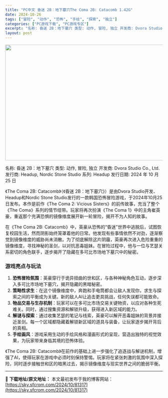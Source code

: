 ```yaml
---
title: "PC中文 昏迷 2B：地下墓穴The Coma 2B: Catacomb 1.42G"
date: 2024-10-26
tags: ["冒险", "动作", "恐怖", "手绘", "探索", "独立"]
categories: ["PC游戏下载", "PC游戏专区"]
excerpt: "名称: 昏迷 2B：地下墓穴 类型: 动作, 冒险, 独立 开发商: Dvora Studio Co., Ltd. 发行商: Headup, Nordic Stone Studio 系列: Headup 发行日期: 2024 年 10 月 25 日 《The Coma 2B: Catacomb》（《&hellip;"
layout: post
---
```


<img class="aligncenter size-full wp-image-81318" src="https://sky.sfcrom.com/wp-content/uploads/2024/10/2024102608162215.webp" alt="" width="660" height="370" />

名称: 昏迷 2B：地下墓穴
类型: 动作, 冒险, 独立
开发商: Dvora Studio Co., Ltd.
发行商: Headup, Nordic Stone Studio
系列: Headup
发行日期: 2024 年 10 月 25 日

《The Coma 2B: Catacomb》（《昏迷 2B：地下墓穴》）是由Dvora Studio开发、Headup和Nordic Stone Studio发行的一款韩国恐怖冒险游戏，于2024年10月25日发布。本作是前作《The Coma 2: Vicious Sisters》的前传故事，充当了整个《The Coma》系列的情节纽带。玩家将再次扮演《The Coma 1》中的主角崔英豪，重返那个充满恐惧的镜像维度展开新一轮冒险，揭开不为人知的故事。

在《The Coma 2B: Catacomb》中，英豪从恐怖的“昏迷”世界中逃脱后，试图恢复校园生活，然而阴影始终笼罩着他的日常。他发现有些事情依然不对劲，逐渐察觉到镜像维度的威胁尚未消散。为了彻底解除这片阴霾，英豪再次进入危险重重的镜像维度，寻找神秘的圣剑，以对抗恶毒姐妹。在冒险过程中，他与一位与艺瑟关系密切的角色联手，逐步揭开了隐藏在多可比市场地下墓穴中的秘密。
<h3>游戏亮点与玩法</h3>
<ol>
 	<li><strong>恐怖冒险氛围</strong>：英豪穿行于诡异扭曲的世和区，与各种神秘角色互动，逐步深入多可比市场地下墓穴，揭开隐藏的黑暗秘密。</li>
 	<li><strong>策略性求生</strong>：在这个镜像维度中，奔跑和手电筒都会让敌人发现你，求生与探索之间的平衡成为关键。新的敌人AI让追击更具挑战，任何失误都可能致命。</li>
 	<li><strong>物品交易与生存机制</strong>：玩家可以在多可比市场交易关键物资，以应对各种生死难关。同时，通过搜集资源和解锁升级，获得进入新区域的能力。</li>
 	<li><strong>解谜与探索</strong>：通过收集艺瑟的笔记与线索，英豪可以解开恶毒姐妹的背景并接近圣剑。每一个区域都隐藏着解锁新区域的道具与装备，让玩家逐步揭开背后的真相。</li>
 	<li><strong>手绘画风</strong>：游戏采用生动的手绘风格和漫画形式的呈现，营造出独特的视觉效果，为玩家带来身临其境的恐怖体验。</li>
</ol>
《The Coma 2B: Catacomb》在前作的基础上进一步强化了追逐战与解谜机制，增强了AI，使得玩家在游戏中必须时刻保持警惕。玩家将在紧张刺激的氛围中深入探险，同时逐步接触世和区的暗黑过去，揭示镜像维度与现实世界之间的脆弱平衡。

---
📖 **下载地址/原文地址：** 本文最初发布于我的博客网站：[https://sky.sfcrom.com/2024/10/81317](https://sky.sfcrom.com/2024/10/81317)
